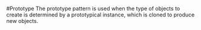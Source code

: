 #Prototype
The prototype pattern is used when the type of objects to create is determined by a prototypical instance,
which is cloned to produce new objects.
